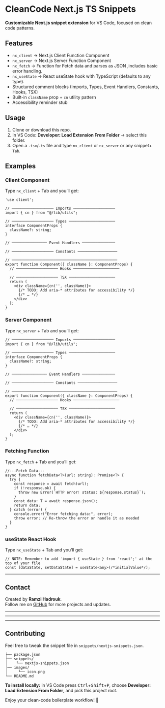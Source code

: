 # CleanCode Next.js TS Snippets

**Customizable Next.js snippet extension** for VS Code, focused on clean code patterns.

## Features

- `nx_client` → Next.js Client Function Component
- `nx_server` → Next.js Server Function Component
- `nx_fetch`  → Function for Fetch data and parses as JSON ,includes basic error handling.
- `nx_useState`  → React useState hook with TypeScript (defaults to any type).
- Structured comment blocks (Imports, Types, Event Handlers, Constants, Hooks, TSX)
- Built-in `className` prop + `cn` utility pattern
- Accessibility reminder stub

## Usage

1. Clone or download this repo.
2. In VS Code: **Developer: Load Extension From Folder** → select this folder.
3. Open a `.tsx`/`.ts`  file and type `nx_client` or `nx_server`  or any snippet+ `Tab`.

## Examples

### Client Component
Type `nx_client` + Tab and you’ll get:

```tsx
'use client';

// ─────────────────── Imports ───────────────────
import { cn } from "@/lib/utils";

// ─────────────────── Types ─────────────────────
interface ComponentProps {
  className?: string;
}

// ──────────────── Event Handlers ───────────────

// ─────────────────── Constants ──────────────────

// ────────────────────────────────────────────────
export function Component({ className }: ComponentProps) {
  // ─────────────────── Hooks ─────────────────────

  // ─────────────────── TSX ─────────────────────
  return (
    <div className={cn('', className)}>
      {/* TODO: Add aria-* attributes for accessibility */}
      {/* … */}
    </div>
  );
}
```

### Server Component
Type `nx_server` + Tab and you’ll get:

```tsx
// ─────────────────── Imports ───────────────────
import { cn } from "@/lib/utils";

// ─────────────────── Types ─────────────────────
interface ComponentProps {
  className?: string;
}

// ──────────────── Event Handlers ───────────────

// ─────────────────── Constants ──────────────────

// ────────────────────────────────────────────────
export function Component({ className }: ComponentProps) {
  // ─────────────────── Hooks ─────────────────────

  // ─────────────────── TSX ─────────────────────
  return (
    <div className={cn('', className)}>
      {/* TODO: Add aria-* attributes for accessibility */}
      {/* … */}
    </div>
  );
}
```
### Fetching Function 
Type `nx_fetch` + Tab and you’ll get:

```tsx 
//---Fetch Data---
async function fetchData<T>(url: string): Promise<T> {
  try {
    const response = await fetch(url);
    if (!response.ok) {
      throw new Error(`HTTP error! status: ${response.status}`);
    }
    const data: T = await response.json();
    return data;
  } catch (error) {
    console.error("Error fetching data:", error);
    throw error; // Re-throw the error or handle it as needed
  }
}

```
### useState React Hook
Type `nx_useState` + Tab and you’ll get:

```tsx 
// NOTE: Remember to add 'import { useState } from 'react';' at the top of your file
const [dataState, setDataState] = useState<any>(/*initialValue*/);

```

---

## Contact
Created by **Ramzi Hadrouk**.  
Follow me on
 [GitHub](https://github.com/yourusername) for more projects and updates.

---
---
---
## Contributing

Feel free to tweak the snippet file in `snippets/nextjs-snippets.json`.
```
├── package.json
├── snippets/
│    └── nextjs-snippets.json
│── images/
│     └── icon.png
└── README.md
```
**To install locally:** in VS Code press <kbd>Ctrl</kbd>+<kbd>Shift</kbd>+<kbd>P</kbd>, choose **Developer: Load Extension From Folder**, and pick this project root.

Enjoy your clean-code boilerplate workflow! 🚀
